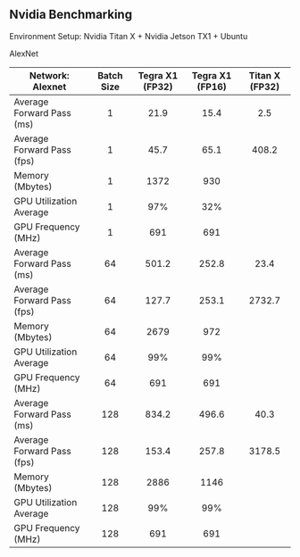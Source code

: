 Nvidia Benchmarking
--------------------
Environment Setup: Nvidia Titan X + Nvidia Jetson TX1 + Ubuntu 

AlexNet

| Network: Alexnet           | Batch Size | Tegra X1 (FP32) | Tegra X1 (FP16) | Titan X (FP32) |
| -------------------------- |:----------:| :--------------:|:---------------:| :-------------:|
| Average Forward Pass (ms)  | 1          | 21.9            | 15.4            | 2.5            |
| Average Forward Pass (fps) | 1          | 45.7            | 65.1            | 408.2          |
| Memory (Mbytes)            | 1          | 1372            | 930             |                |
| GPU Utilization Average    | 1          | 97%             | 32%             |                |
| GPU Frequency (MHz)        | 1          | 691             | 691             |                |
| Average Forward Pass (ms)  | 64         | 501.2           | 252.8           | 23.4           |
| Average Forward Pass (fps) | 64         | 127.7           | 253.1           | 2732.7         |
| Memory (Mbytes)            | 64         | 2679            | 972             |                |
| GPU Utilization Average    | 64         | 99%             | 99%             |                |
| GPU Frequency (MHz)        | 64         | 691             | 691             |                |
| Average Forward Pass (ms)  | 128        | 834.2           | 496.6           | 40.3           |
| Average Forward Pass (fps) | 128        | 153.4           | 257.8           | 3178.5         |
| Memory (Mbytes)            | 128        | 2886            | 1146            |                |
| GPU Utilization Average    | 128        | 99%             | 99%             |                |
| GPU Frequency (MHz)        | 128        | 691             | 691             |                |

